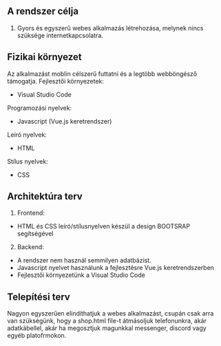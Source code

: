## A rendszer célja
1. Gyors és egyszerű webes alkalmazás létrehozása, melynek nincs szüksége internetkapcsolatra.

## Fizikai környezet

Az alkalmazást moblin célszerű futtatni és a legtöbb webböngésző támogatja.
Fejlesztői környezetek:
* Visual Studio Code

Programozási nyelvek:
* Javascript (Vue.js keretrendszer)

Leíró nyelvek:
* HTML

Stílus nyelvek:
* CSS

## Architektúra terv

1. Frontend:
* HTML és CSS leíró/stílusnyelven készül a design BOOTSRAP segítségével
2. Backend:
* A rendszer nem használ semmilyen adatbázist.
* Javascript nyelvet használunk a fejlesztésre Vue.js keretrendszerben
* Fejlesztői környezetünk a Visual Studio Code 


## Telepítési terv

Nagyon egyszerűen elindíthatjuk a webes alkalmazást, csupán csak arra van szükségünk, hogy a shop.html file-t átmásoljuk telefonunkra, akár adatkábellel, akár ha megosztjuk magunkkal messenger, discord vagy egyéb platofrmokon.






